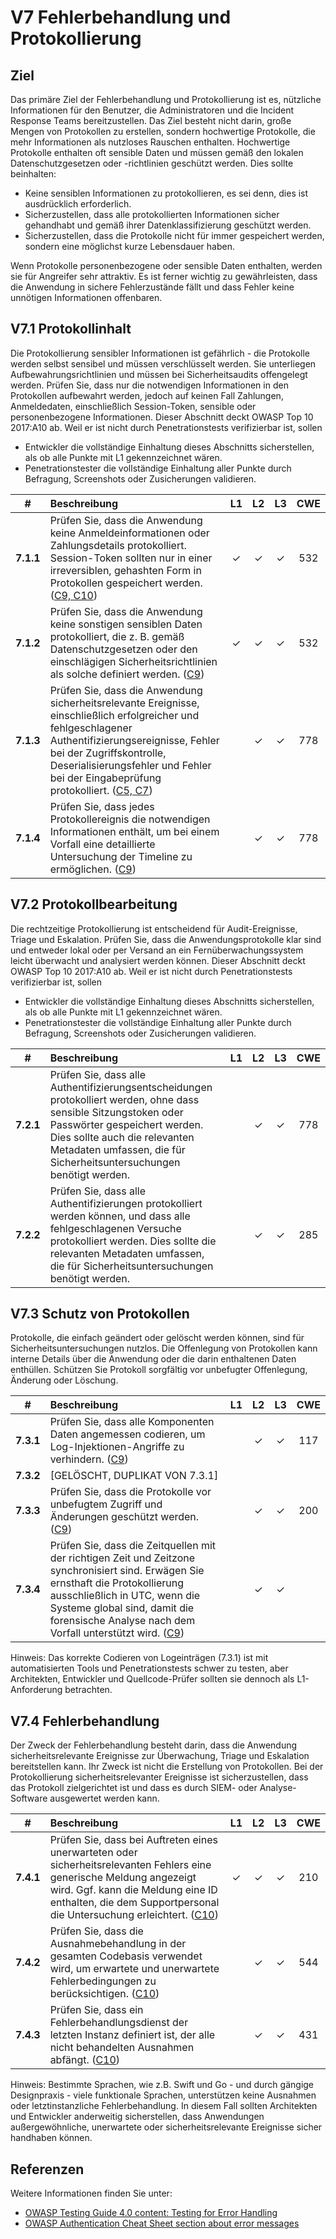 # V7 Fehlerbehandlung und Protokollierung

## Ziel

Das primäre Ziel der Fehlerbehandlung und Protokollierung ist es, nützliche Informationen für den Benutzer, die Administratoren und die Incident Response Teams bereitzustellen. Das Ziel besteht nicht darin, große Mengen von Protokollen zu erstellen, sondern hochwertige Protokolle, die mehr Informationen als nutzloses Rauschen enthalten. Hochwertige Protokolle enthalten oft sensible Daten und müssen gemäß den lokalen Datenschutzgesetzen oder -richtlinien geschützt werden. Dies sollte beinhalten:

* Keine sensiblen Informationen zu protokollieren, es sei denn, dies ist ausdrücklich erforderlich.
* Sicherzustellen, dass alle protokollierten Informationen sicher gehandhabt und gemäß ihrer Datenklassifizierung geschützt werden.
* Sicherzustellen, dass die Protokolle nicht für immer gespeichert werden, sondern eine möglichst kurze Lebensdauer haben.

Wenn Protokolle personenbezogene oder sensible Daten enthalten, werden sie für Angreifer sehr attraktiv. Es ist ferner wichtig zu gewährleisten, dass die Anwendung in sichere Fehlerzustände fällt und dass Fehler keine unnötigen Informationen offenbaren.

## V7.1 Protokollinhalt

Die Protokollierung sensibler Informationen ist gefährlich - die Protokolle werden selbst sensibel und müssen verschlüsselt werden. Sie unterliegen Aufbewahrungsrichtlinien und müssen bei Sicherheitsaudits offengelegt werden. Prüfen Sie, dass nur die notwendigen Informationen in den Protokollen aufbewahrt werden, jedoch auf keinen Fall Zahlungen, Anmeldedaten, einschließlich Session-Token, sensible oder personenbezogene Informationen. Dieser Abschnitt deckt OWASP Top 10 2017:A10 ab. Weil er ist nicht durch Penetrationstests verifizierbar ist, sollen

* Entwickler die vollständige Einhaltung dieses Abschnitts sicherstellen, als ob alle Punkte mit L1 gekennzeichnet wären.
* Penetrationstester die vollständige Einhaltung aller Punkte durch Befragung, Screenshots oder Zusicherungen validieren.

| # | Beschreibung | L1 | L2 | L3 | CWE |
| :---: | :--- | :---: | :---:| :---: | :---: |
| **7.1.1** | Prüfen Sie, dass die Anwendung keine Anmeldeinformationen oder Zahlungsdetails protokolliert. Session-Token sollten nur in einer irreversiblen, gehashten Form in Protokollen gespeichert werden. ([C9, C10](https://owasp.org/www-project-proactive-controls/#div-numbering)) | ✓ | ✓ | ✓ | 532 |
| **7.1.2** | Prüfen Sie, dass die Anwendung keine sonstigen sensiblen Daten protokolliert, die z. B. gemäß Datenschutzgesetzen oder den einschlägigen Sicherheitsrichtlinien als solche definiert werden. ([C9](https://owasp.org/www-project-proactive-controls/#div-numbering)) | ✓ | ✓ | ✓ | 532 |
| **7.1.3** | Prüfen Sie, dass die Anwendung sicherheitsrelevante Ereignisse, einschließlich erfolgreicher und fehlgeschlagener Authentifizierungsereignisse, Fehler bei der Zugriffskontrolle, Deserialisierungsfehler und Fehler bei der Eingabeprüfung protokolliert. ([C5, C7](https://owasp.org/www-project-proactive-controls/#div-numbering)) | | ✓ | ✓ | 778 |
| **7.1.4** | Prüfen Sie, dass jedes Protokollereignis die notwendigen Informationen enthält, um bei einem Vorfall eine detaillierte Untersuchung der Timeline zu ermöglichen. ([C9](https://owasp.org/www-project-proactive-controls/#div-numbering)) | | ✓ | ✓ | 778 |

## V7.2 Protokollbearbeitung

Die rechtzeitige Protokollierung ist entscheidend für Audit-Ereignisse, Triage und Eskalation. Prüfen Sie, dass die Anwendungsprotokolle klar sind und entweder lokal oder per Versand an ein Fernüberwachungssystem leicht überwacht und analysiert werden können. Dieser Abschnitt deckt OWASP Top 10 2017:A10 ab. Weil er ist nicht durch Penetrationstests verifizierbar ist, sollen

* Entwickler die vollständige Einhaltung dieses Abschnitts sicherstellen, als ob alle Punkte mit L1 gekennzeichnet wären.
* Penetrationstester die vollständige Einhaltung aller Punkte durch Befragung, Screenshots oder Zusicherungen validieren.

| # | Beschreibung | L1 | L2 | L3 | CWE |
| :---: | :--- | :---: | :---:| :---: | :---: |
| **7.2.1** | Prüfen Sie, dass alle Authentifizierungsentscheidungen protokolliert werden, ohne dass sensible Sitzungstoken oder Passwörter gespeichert werden. Dies sollte auch die relevanten Metadaten umfassen, die für Sicherheitsuntersuchungen benötigt werden. | | ✓ | ✓ | 778 |
| **7.2.2** | Prüfen Sie, dass alle Authentifizierungen protokolliert werden können, und dass alle fehlgeschlagenen Versuche protokolliert werden. Dies sollte die relevanten Metadaten umfassen, die für Sicherheitsuntersuchungen benötigt werden. | | ✓ | ✓ | 285 |

## V7.3 Schutz von Protokollen

Protokolle, die einfach geändert oder gelöscht werden können, sind für Sicherheitsuntersuchungen nutzlos. Die Offenlegung von Protokollen kann interne Details über die Anwendung oder die darin enthaltenen Daten enthüllen. Schützen Sie Protokoll sorgfältig vor unbefugter Offenlegung, Änderung oder Löschung.

| # | Beschreibung | L1 | L2 | L3 | CWE |
| :---: | :--- | :---: | :---:| :---: | :---: |
| **7.3.1** | Prüfen Sie, dass alle Komponenten Daten angemessen codieren, um Log-Injektionen-Angriffe zu verhindern. ([C9](https://owasp.org/www-project-proactive-controls/#div-numbering)) | | ✓ | ✓ | 117 |
| **7.3.2** | [GELÖSCHT, DUPLIKAT VON 7.3.1] | | | | |
| **7.3.3** | Prüfen Sie, dass die Protokolle vor unbefugtem Zugriff und Änderungen geschützt werden. ([C9](https://owasp.org/www-project-proactive-controls/#div-numbering)) | | ✓ | ✓ | 200 |
| **7.3.4** | Prüfen Sie, dass die Zeitquellen mit der richtigen Zeit und Zeitzone synchronisiert sind. Erwägen Sie ernsthaft die Protokollierung ausschließlich in UTC, wenn die Systeme global sind, damit die forensische Analyse nach dem Vorfall unterstützt wird. ([C9](https://owasp.org/www-project-proactive-controls/#div-numbering)) | | ✓ | ✓ | |

Hinweis: Das korrekte Codieren von Logeinträgen (7.3.1) ist mit automatisierten Tools und Penetrationstests schwer zu testen, aber Architekten, Entwickler und Quellcode-Prüfer sollten sie dennoch als L1-Anforderung betrachten.

## V7.4 Fehlerbehandlung

Der Zweck der Fehlerbehandlung besteht darin, dass die Anwendung sicherheitsrelevante Ereignisse zur Überwachung, Triage und Eskalation bereitstellen kann. Ihr Zweck ist nicht die Erstellung von Protokollen. Bei der Protokollierung sicherheitsrelevanter Ereignisse ist sicherzustellen, dass das Protokoll zielgerichtet ist und dass es durch SIEM- oder Analyse-Software ausgewertet werden kann.

| # | Beschreibung | L1 | L2 | L3 | CWE |
| :---: | :--- | :---: | :---:| :---: | :---: |
| **7.4.1** | Prüfen Sie, dass bei Auftreten eines unerwarteten oder sicherheitsrelevanten Fehlers eine generische Meldung angezeigt wird. Ggf. kann die Meldung eine ID enthalten, die dem Supportpersonal die Untersuchung erleichtert. ([C10](https://owasp.org/www-project-proactive-controls/#div-numbering)) | ✓ | ✓ | ✓ | 210 |
| **7.4.2** | Prüfen Sie, dass die Ausnahmebehandlung in der gesamten Codebasis verwendet wird, um erwartete und unerwartete Fehlerbedingungen zu berücksichtigen. ([C10](https://owasp.org/www-project-proactive-controls/#div-numbering)) | | ✓ | ✓ | 544 |
| **7.4.3** | Prüfen Sie, dass ein Fehlerbehandlungsdienst der letzten Instanz definiert ist, der alle nicht behandelten Ausnahmen abfängt. ([C10](https://owasp.org/www-project-proactive-controls/#div-numbering)) | | ✓ | ✓ | 431 |

Hinweis: Bestimmte Sprachen, wie z.B. Swift und Go - und durch gängige Designpraxis - viele funktionale Sprachen, unterstützen keine Ausnahmen oder letztinstanzliche Fehlerbehandlung. In diesem Fall sollten Architekten und Entwickler anderweitig sicherstellen, dass Anwendungen außergewöhnliche, unerwartete oder sicherheitsrelevante Ereignisse sicher handhaben können.

## Referenzen

Weitere Informationen finden Sie unter:

* [OWASP Testing Guide 4.0 content: Testing for Error Handling](https://owasp.org/www-project-web-security-testing-guide/v41/4-Web_Application_Security_Testing/08-Testing_for_Error_Handling/README.html)
* [OWASP Authentication Cheat Sheet section about error messages](https://cheatsheetseries.owasp.org/cheatsheets/Authentication_Cheat_Sheet.html#authentication-and-error-messages)
